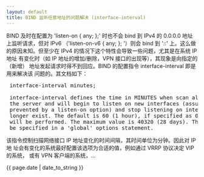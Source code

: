```yaml
---
layout: default
title: BIND 监听任意地址的问题解决 (interface-interval)
---
```


BIND 及时在配置为 'listen-on { any; };' 时也不会 bind 到 IPv4 的 0.0.0.0 地址
上监听请求，但对 IPv6 （'listen-on-v6 { any; }; '）则会 bind 到 '::' 上。这么做
的原因未知。但至少在 IPv4 的情况下这个特性会导致一些问题，尤其是在系统 IP 地址
有变化时（如 IP 地址的增加/删除，VPN 接口的出现等），其现象是向指定的（新增）
地址发起请求时得不到回应。BIND 的配置指令 interface-interval 即是用来解决该
问题的。其文档如下：

<pre>
 interface-interval minutes;

 interface-interval defines the time in MINUTES when scan all interfaces on
 the server and will begin to listen on new interfaces (assuming they are not
 prevented by a listen-on option) and stop listening on interfaces which no
 longer exist. The default is 60 (1 hour), if specified as 0 NO interface scan
 will be performed. The maximum value is 40320 (28 days). This option may only
 be specified in a 'global' options statement.
</pre>

该指令控制扫描网络接口 IP 地址变化的时间间隔，其时间单位为分钟。因此对 IP 地
址会有变化的系统最好配置该选项为合适的值，例如通过 VRRP 协议决定 VIP 的系统，
或有 VPN 客户端的系统，...

{{ page.date | date_to_string }}
